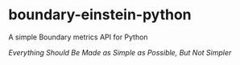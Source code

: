 boundary-einstein-python
========================

A simple Boundary metrics API for Python

_Everything Should Be Made as Simple as Possible, But Not Simpler_
